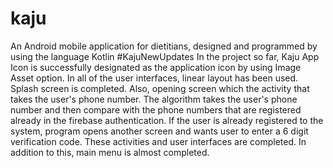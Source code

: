 # kaju
An Android mobile application for dietitians, designed and programmed by using the language Kotlin
#KajuNewUpdates
In the project so far, Kaju App Icon is successfully designated as the application icon by using Image Asset option. In all of the user interfaces, linear layout has been used. Splash screen is completed. Also, opening screen which the activity that takes the user's phone number. The algorithm takes the user's phone number and then compare with the phone numbers that are registered already in the firebase authentication. If the user is already registered to the system, program opens another screen and wants user to enter a 6 digit verification code. These activities and user interfaces are completed. In addition to this, main menu is almost completed.
